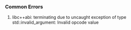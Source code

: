 ### Common Errors

1. libc++abi: terminating due to uncaught exception of type std::invalid_argument: Invalid opcode value
